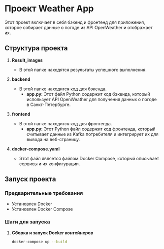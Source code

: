 # Проект Weather App

Этот проект включает в себя бэкенд и фронтенд для приложения, которое собирает данные о погоде из API OpenWeather и отображает их.

## Структура проекта

1. **Result_images**
   - В этой папке находятся результаты успешного выполнения.

2. **backend**
   - В этой папке находится код для бэкенда.
     - **app.py**: Этот файл Python содержит код бэкенда, который использует API OpenWeather для получения данных о погоде в Санкт-Петербурге.

3. **frontend**
   - В этой папке находится код для фронтенда.
     - **app.py**: Этот Python файл содержит код фронтенда, который считывает данные из Kafka потребителя и интегрирует их для вывода на веб-страницу. 

4. **docker-compose.yaml**
   - Этот файл является файлом Docker Compose, который описывает сервисы и их конфигурации.

## Запуск проекта

### Предварительные требования

- Установлен Docker
- Установлен Docker Compose

### Шаги для запуска

1. **Сборка и запуск Docker контейнеров**
   ```sh
   docker-compose up --build
